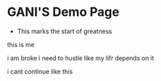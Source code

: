 # GANI'S Demo Page

- This marks the start of greatness


this is me

i am broke
i need to hustle like my lifr depends on it

i cant continue like this



